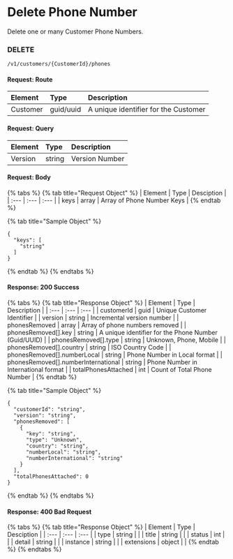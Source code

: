 # Delete Phone Number

Delete one or many Customer Phone Numbers. 

### **DELETE**

```text
/v1/customers/{CustomerId}/phones
```

#### Request: Route

| Element | Type | Description |
| :--- | :--- | :--- |
| Customer | guid/uuid | A unique identifier for the Customer |

#### Request: Query

| Element | Type | Description |
| :--- | :--- | :--- |
| Version | string | Version Number |

#### Request: Body

{% tabs %}
{% tab title="Request Object" %}
| Element | Type | Desciption |
| :--- | :--- | :--- |
| keys | array | Array of Phone Number Keys |
{% endtab %}

{% tab title="Sample Object" %}
```text
{
  "keys": [
    "string"
  ]
}
```
{% endtab %}
{% endtabs %}

#### Response: 200 Success

{% tabs %}
{% tab title="Response Object" %}
| Element | Type | Description |
| :--- | :--- | :--- |
| customerId | guid | Unique Customer Identifier |
| version | string | Incremental version number |
| phonesRemoved | array | Array of phone numbers removed |
| phonesRemoved\[\].key | string | A unique identifier for the Phone Number \(Guid/UUID\) |
| phonesRemoved\[\].type | string | Unknown, Phone, Mobile |
| phonesRemoved\[\].country | string | ISO Country Code |
| phonesRemoved\[\].numberLocal | string | Phone Number in Local format |
| phonesRemoved\[\].numberInternational | string | Phone Number in International format |
| totalPhonesAttached | int | Count of Total Phone Number |
{% endtab %}

{% tab title="Sample Object" %}
```text
{
  "customerId": "string",
  "version": "string",
  "phonesRemoved": [
    {
      "key": "string",
      "type": "Unknown",
      "country": "string",
      "numberLocal": "string",
      "numberInternational": "string"
    }
  ],
  "totalPhonesAttached": 0
}
```
{% endtab %}
{% endtabs %}

#### Response: 400 Bad Request

{% tabs %}
{% tab title="Response Object" %}
| Element | Type | Desciption |
| :--- | :--- | :--- |
| type | string |  |
| title | string |  |
| status | int |  |
| detail | string |  |
| instance | string |  |
| extensions | object |  |
{% endtab %}
{% endtabs %}

